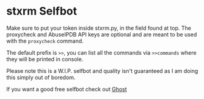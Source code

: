 # stxrm Selfbot
Make sure to put your token inside stxrm.py, in the field found at top. The proxycheck and AbuseIPDB API keys are optional and are meant to be used with the `proxycheck` command.

The default prefix is `>>`, you can list all the commands via `>>commands` where they will be printed in console.

Please note this is a W.I.P. selfbot and quality isn't guaranteed as I am doing this simply out of boredom.

If you want a good free selfbot check out [Ghost](https://www.github.com/GhostSelfbot/Ghost)
